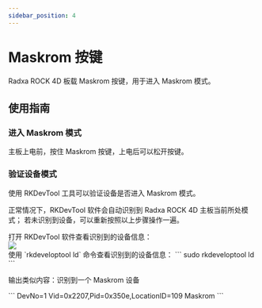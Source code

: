 ```yaml
---
sidebar_position: 4
---
```


# Maskrom 按键

Radxa ROCK 4D 板载 Maskrom 按键，用于进入 Maskrom 模式。

## 使用指南

### 进入 Maskrom 模式

主板上电前，按住 Maskrom 按键，上电后可以松开按键。

### 验证设备模式

使用 RKDevTool 工具可以验证设备是否进入 Maskrom 模式。

正常情况下，RKDevTool 软件会自动识别到 Radxa ROCK 4D 主板当前所处模式； 若未识别到设备，可以重新按照以上步骤操作一遍。

<Tabs queryString="maskrom-display">

<TabItem value="Windows">
打开 RKDevTool 软件查看识别到的设备信息：
<div style={{textAlign: 'center'}}>
<img src="/img/rock4/4d/maskrom-mode.webp" style={{width: '100%', maxWidth: '1200px'}} />
</div>

</TabItem>

<TabItem value="PC">
使用 `rkdeveloptool ld` 命令查看识别到的设备信息：
<NewCodeBlock tip="PC-Host$" type="host">
```
sudo rkdeveloptool ld
```
</NewCodeBlock>

输出类似内容：识别到一个 Maskrom 设备

<NewCodeBlock tip="PC-Host$" type="host">
```
DevNo=1	Vid=0x2207,Pid=0x350e,LocationID=109 Maskrom
```
</NewCodeBlock>

</TabItem>

</Tabs>
